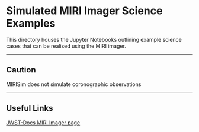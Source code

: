 # Simulated MIRI Imager Science Examples


This directory houses the Jupyter Notebooks outlining example science cases that can be realised using the MIRI imager.

----
## Caution

MIRISim does not simulate coronographic observations

----
## Useful Links

[JWST-Docs MIRI Imager page](https://jwst-docs.stsci.edu/display/JTI/MIRI+Imaging)
